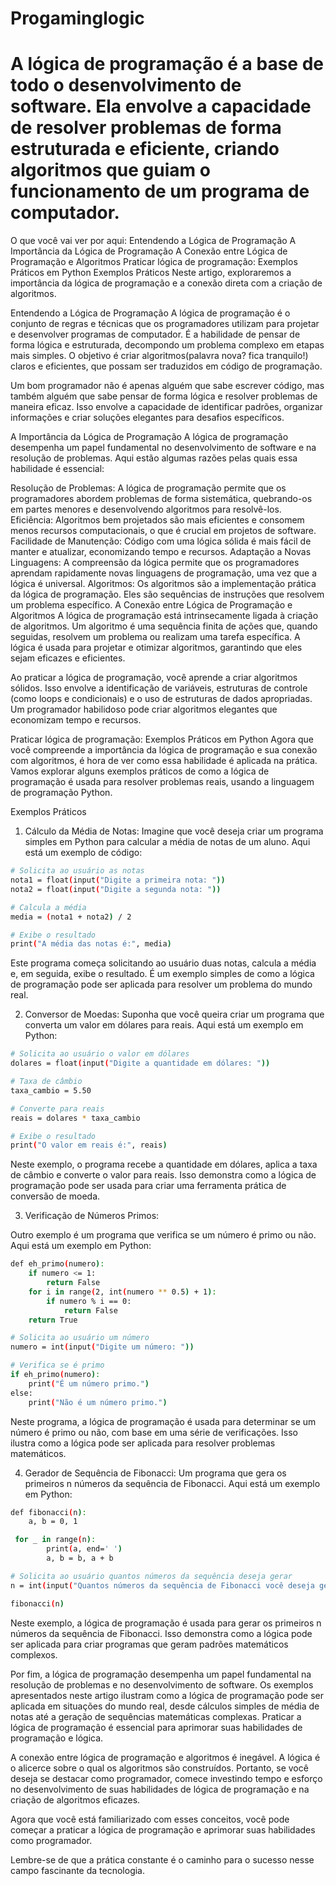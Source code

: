 # Progaminglogic

# A lógica de programação é a base de todo o desenvolvimento de software. Ela envolve a capacidade de resolver problemas de forma estruturada e eficiente, criando algoritmos que guiam o funcionamento de um programa de computador.

O que você vai ver por aqui:
Entendendo a Lógica de Programação
A Importância da Lógica de Programação
A Conexão entre Lógica de Programação e Algoritmos
Praticar lógica de programação: Exemplos Práticos em Python
Exemplos Práticos
Neste artigo, exploraremos a importância da lógica de programação e a conexão direta com a criação de algoritmos.

Entendendo a Lógica de Programação
A lógica de programação é o conjunto de regras e técnicas que os programadores utilizam para projetar e desenvolver programas de computador. É a habilidade de pensar de forma lógica e estruturada, decompondo um problema complexo em etapas mais simples. O objetivo é criar algoritmos(palavra nova? fica tranquilo!) claros e eficientes, que possam ser traduzidos em código de programação.

Um bom programador não é apenas alguém que sabe escrever código, mas também alguém que sabe pensar de forma lógica e resolver problemas de maneira eficaz. Isso envolve a capacidade de identificar padrões, organizar informações e criar soluções elegantes para desafios específicos.

A Importância da Lógica de Programação
A lógica de programação desempenha um papel fundamental no desenvolvimento de software e na resolução de problemas. Aqui estão algumas razões pelas quais essa habilidade é essencial:

Resolução de Problemas: A lógica de programação permite que os programadores abordem problemas de forma sistemática, quebrando-os em partes menores e desenvolvendo algoritmos para resolvê-los.
Eficiência: Algoritmos bem projetados são mais eficientes e consomem menos recursos computacionais, o que é crucial em projetos de software.
Facilidade de Manutenção: Código com uma lógica sólida é mais fácil de manter e atualizar, economizando tempo e recursos.
Adaptação a Novas Linguagens: A compreensão da lógica permite que os programadores aprendam rapidamente novas linguagens de programação, uma vez que a lógica é universal.
Algoritmos: Os algoritmos são a implementação prática da lógica de programação. Eles são sequências de instruções que resolvem um problema específico.
A Conexão entre Lógica de Programação e Algoritmos
A lógica de programação está intrinsecamente ligada à criação de algoritmos. Um algoritmo é uma sequência finita de ações que, quando seguidas, resolvem um problema ou realizam uma tarefa específica. A lógica é usada para projetar e otimizar algoritmos, garantindo que eles sejam eficazes e eficientes.

Ao praticar a lógica de programação, você aprende a criar algoritmos sólidos. Isso envolve a identificação de variáveis, estruturas de controle (como loops e condicionais) e o uso de estruturas de dados apropriadas. Um programador habilidoso pode criar algoritmos elegantes que economizam tempo e recursos.

Praticar lógica de programação: Exemplos Práticos em Python
Agora que você compreende a importância da lógica de programação e sua conexão com algoritmos, é hora de ver como essa habilidade é aplicada na prática. Vamos explorar alguns exemplos práticos de como a lógica de programação é usada para resolver problemas reais, usando a linguagem de programação Python.

Exemplos Práticos
1. Cálculo da Média de Notas:
Imagine que você deseja criar um programa simples em Python para calcular a média de notas de um aluno. Aqui está um exemplo de código:

```bash
# Solicita ao usuário as notas
nota1 = float(input("Digite a primeira nota: "))
nota2 = float(input("Digite a segunda nota: "))

# Calcula a média
media = (nota1 + nota2) / 2

# Exibe o resultado
print("A média das notas é:", media)
```
Este programa começa solicitando ao usuário duas notas, calcula a média e, em seguida, exibe o resultado. É um exemplo simples de como a lógica de programação pode ser aplicada para resolver um problema do mundo real.

2. Conversor de Moedas:
Suponha que você queira criar um programa que converta um valor em dólares para reais. Aqui está um exemplo em Python:
```bash
# Solicita ao usuário o valor em dólares
dolares = float(input("Digite a quantidade em dólares: "))

# Taxa de câmbio
taxa_cambio = 5.50

# Converte para reais
reais = dolares * taxa_cambio

# Exibe o resultado
print("O valor em reais é:", reais)
```
Neste exemplo, o programa recebe a quantidade em dólares, aplica a taxa de câmbio e converte o valor para reais. Isso demonstra como a lógica de programação pode ser usada para criar uma ferramenta prática de conversão de moeda.

3. Verificação de Números Primos:

Outro exemplo é um programa que verifica se um número é primo ou não. Aqui está um exemplo em Python:
```bash
def eh_primo(numero):
    if numero <= 1:
        return False
    for i in range(2, int(numero ** 0.5) + 1):
        if numero % i == 0:
            return False
    return True

# Solicita ao usuário um número
numero = int(input("Digite um número: "))

# Verifica se é primo
if eh_primo(numero):
    print("É um número primo.")
else:
    print("Não é um número primo.")
```
Neste programa, a lógica de programação é usada para determinar se um número é primo ou não, com base em uma série de verificações. Isso ilustra como a lógica pode ser aplicada para resolver problemas matemáticos.

4. Gerador de Sequência de Fibonacci:
Um programa que gera os primeiros n números da sequência de Fibonacci. Aqui está um exemplo em Python:
```bash
def fibonacci(n):
    a, b = 0, 1

 for _ in range(n):
        print(a, end=' ')
        a, b = b, a + b

# Solicita ao usuário quantos números da sequência deseja gerar
n = int(input("Quantos números da sequência de Fibonacci você deseja gerar? "))

fibonacci(n)
```
Neste exemplo, a lógica de programação é usada para gerar os primeiros n números da sequência de Fibonacci. Isso demonstra como a lógica pode ser aplicada para criar programas que geram padrões matemáticos complexos.

Por fim, a lógica de programação desempenha um papel fundamental na resolução de problemas e no desenvolvimento de software. Os exemplos apresentados neste artigo ilustram como a lógica de programação pode ser aplicada em situações do mundo real, desde cálculos simples de média de notas até a geração de sequências matemáticas complexas. Praticar a lógica de programação é essencial para aprimorar suas habilidades de programação e lógica.

A conexão entre lógica de programação e algoritmos é inegável. A lógica é o alicerce sobre o qual os algoritmos são construídos. Portanto, se você deseja se destacar como programador, comece investindo tempo e esforço no desenvolvimento de suas habilidades de lógica de programação e na criação de algoritmos eficazes.

Agora que você está familiarizado com esses conceitos, você pode começar a praticar a lógica de programação e aprimorar suas habilidades como programador.

Lembre-se de que a prática constante é o caminho para o sucesso nesse campo fascinante da tecnologia.
